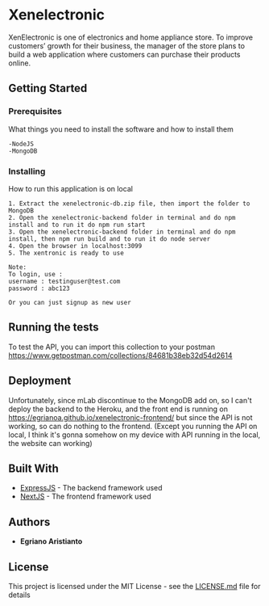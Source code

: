 # Xenelectronic

XenElectronic is one of electronics and home appliance store. To improve customers’ growth for their
business, the manager of the store plans to build a web application where customers can purchase their
products online.

## Getting Started

### Prerequisites

What things you need to install the software and how to install them

```
-NodeJS
-MongoDB
```

### Installing

How to run this application is on local
```
1. Extract the xenelectronic-db.zip file, then import the folder to MongoDB
2. Open the xenelectronic-backend folder in terminal and do npm install and to run it do npm run start
3. Open the xenelectronic-backend folder in terminal and do npm install, then npm run build and to run it do node server
4. Open the browser in localhost:3099
5. The xentronic is ready to use

Note: 
To login, use : 
username : testinguser@test.com
password : abc123

Or you can just signup as new user
```

## Running the tests

To test the API, you can import this collection to your postman
https://www.getpostman.com/collections/84681b38eb32d54d2614

## Deployment

Unfortunately, since mLab discontinue to the MongoDB add on, so I can't deploy the backend to the Heroku, and the front end is running on https://egrianoa.github.io/xenelectronic-frontend/ but since the API is not working, so can do nothing to the frontend. (Except you running the API on local, I think it's gonna somehow on my device with API running in the local, the website can working)

## Built With

* [ExpressJS](https://expressjs.com/) - The backend framework used
* [NextJS](https://nextjs.org/) - The frontend framework used


## Authors

* **Egriano Aristianto**

## License

This project is licensed under the MIT License - see the [LICENSE.md](LICENSE.md) file for details
